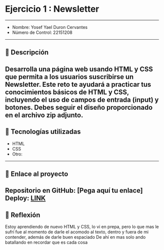 # Ejercicio 1 : Newsletter

---

- Nombre: Yosef Yael Duron Cervantes
- Número de Control: 22151208

---

## 📌 Descripción
Desarrolla una página web usando HTML y CSS que permita a los usuarios suscribirse un Newsletter. Este reto te ayudará a practicar tus conocimientos básicos de HTML y CSS, incluyendo el uso de campos de entrada (input) y botones. Debes seguir el diseño proporcionado en el archivo zip adjunto.
---

## 🚀 Tecnologías utilizadas
- HTML  
- CSS  
- Otro: 

---

## 🔗 Enlace al proyecto
Repositorio en GitHub: [Pega aquí tu enlace]  
Deploy: [LINK](http://yomidev.github.io/newsletter/)
---

## 📝 Reflexión
Estoy aprendiendo de nuevo HTML y CSS, lo vi en prepa, pero lo que mas le sufrí fue al momento de darle el acomodo al texto, dentro y fuera de mi contender, además de darle buen espaciado
De ahí en mas solo ando batallando en recordar que es cada cosa
